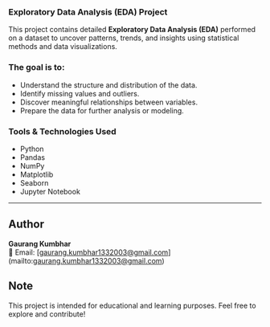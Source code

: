 ### Exploratory Data Analysis (EDA) Project

This project contains detailed **Exploratory Data Analysis (EDA)** performed on a dataset to uncover patterns, trends, and insights using statistical methods and data visualizations.

### The goal is to:
- Understand the structure and distribution of the data.
- Identify missing values and outliers.
- Discover meaningful relationships between variables.
- Prepare the data for further analysis or modeling.

### Tools & Technologies Used

- Python
- Pandas
- NumPy
- Matplotlib
- Seaborn
- Jupyter Notebook


---

## Author

**Gaurang Kumbhar**  
📧 Email: [gaurang.kumbhar1332003@gmail.com] (mailto:gaurang.kumbhar1332003@gmail.com)
## Note
This project is intended for educational and learning purposes. Feel free to explore and contribute!



